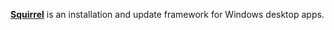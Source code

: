[**Squirrel**](https://github.com/Squirrel/Squirrel.Windows) is an installation and update framework for Windows desktop apps.
